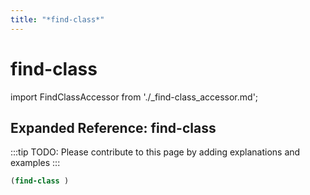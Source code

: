 ```yaml
---
title: "*find-class*"
---
```


# find-class

import FindClassAccessor from './_find-class_accessor.md';

<FindClassAccessor />

## Expanded Reference: find-class

:::tip
TODO: Please contribute to this page by adding explanations and examples
:::

```lisp
(find-class )
```
